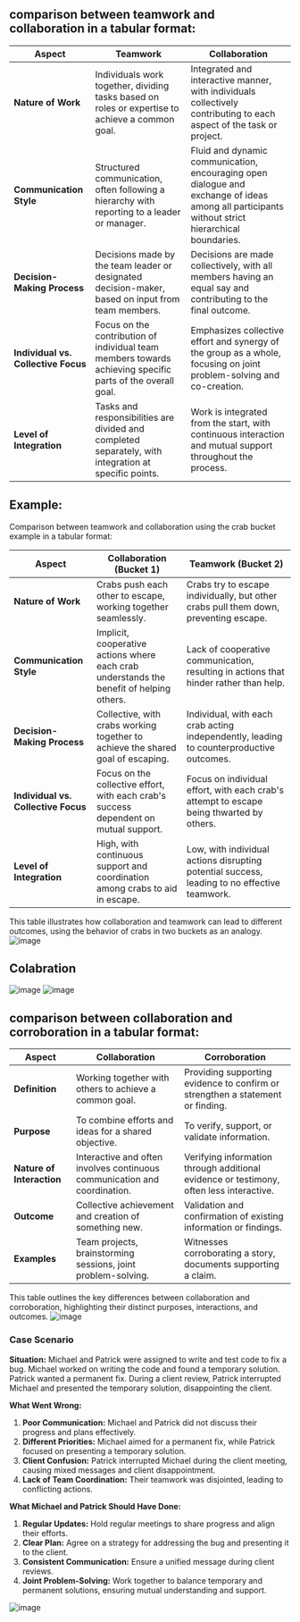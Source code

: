 ## comparison between teamwork and collaboration in a tabular format:

| **Aspect**              | **Teamwork**                                         | **Collaboration**                                     |
|-------------------------|------------------------------------------------------|-------------------------------------------------------|
| **Nature of Work**      | Individuals work together, dividing tasks based on roles or expertise to achieve a common goal. | Integrated and interactive manner, with individuals collectively contributing to each aspect of the task or project. |
| **Communication Style** | Structured communication, often following a hierarchy with reporting to a leader or manager. | Fluid and dynamic communication, encouraging open dialogue and exchange of ideas among all participants without strict hierarchical boundaries. |
| **Decision-Making Process** | Decisions made by the team leader or designated decision-maker, based on input from team members. | Decisions are made collectively, with all members having an equal say and contributing to the final outcome. |
| **Individual vs. Collective Focus** | Focus on the contribution of individual team members towards achieving specific parts of the overall goal. | Emphasizes collective effort and synergy of the group as a whole, focusing on joint problem-solving and co-creation. |
| **Level of Integration** | Tasks and responsibilities are divided and completed separately, with integration at specific points. | Work is integrated from the start, with continuous interaction and mutual support throughout the process. |
## Example:
Comparison between teamwork and collaboration using the crab bucket example in a tabular format:

| **Aspect**                        | **Collaboration (Bucket 1)**                                                            | **Teamwork (Bucket 2)**                                                                    |
|-----------------------------------|-----------------------------------------------------------------------------------------|--------------------------------------------------------------------------------------------|
| **Nature of Work**                | Crabs push each other to escape, working together seamlessly.                           | Crabs try to escape individually, but other crabs pull them down, preventing escape.        |
| **Communication Style**           | Implicit, cooperative actions where each crab understands the benefit of helping others.| Lack of cooperative communication, resulting in actions that hinder rather than help.       |
| **Decision-Making Process**       | Collective, with crabs working together to achieve the shared goal of escaping.         | Individual, with each crab acting independently, leading to counterproductive outcomes.     |
| **Individual vs. Collective Focus**| Focus on the collective effort, with each crab's success dependent on mutual support.   | Focus on individual effort, with each crab's attempt to escape being thwarted by others.    |
| **Level of Integration**          | High, with continuous support and coordination among crabs to aid in escape.            | Low, with individual actions disrupting potential success, leading to no effective teamwork.|

This table illustrates how collaboration and teamwork can lead to different outcomes, using the behavior of crabs in two buckets as an analogy.
![image](https://github.com/anusha-tikarya/Soft_skills/assets/84814767/b193fcc9-ba54-4cc3-8e94-dd7b8ec76fe5)

## Colabration

![image](https://github.com/anusha-tikarya/Soft_skills/assets/84814767/7d422c55-e60d-4675-a9e2-a707c6a66f45)
![image](https://github.com/anusha-tikarya/Soft_skills/assets/84814767/99eb25bc-14fd-4576-92bc-1ed5fb50f48d)
## comparison between collaboration and corroboration in a tabular format:

| **Aspect**              | **Collaboration**                                       | **Corroboration**                                      |
|-------------------------|---------------------------------------------------------|--------------------------------------------------------|
| **Definition**          | Working together with others to achieve a common goal. | Providing supporting evidence to confirm or strengthen a statement or finding. |
| **Purpose**             | To combine efforts and ideas for a shared objective.    | To verify, support, or validate information.            |
| **Nature of Interaction** | Interactive and often involves continuous communication and coordination. | Verifying information through additional evidence or testimony, often less interactive. |
| **Outcome**             | Collective achievement and creation of something new.  | Validation and confirmation of existing information or findings. |
| **Examples**            | Team projects, brainstorming sessions, joint problem-solving. | Witnesses corroborating a story, documents supporting a claim. |

This table outlines the key differences between collaboration and corroboration, highlighting their distinct purposes, interactions, and outcomes.
![image](https://github.com/anusha-tikarya/Soft_skills/assets/84814767/69d903c2-bf0a-47ad-bd9e-340dea5e30a2)
### Case Scenario

**Situation:**
Michael and Patrick were assigned to write and test code to fix a bug. Michael worked on writing the code and found a temporary solution. Patrick wanted a permanent fix. During a client review, Patrick interrupted Michael and presented the temporary solution, disappointing the client.

**What Went Wrong:**
1. **Poor Communication:** Michael and Patrick did not discuss their progress and plans effectively.
2. **Different Priorities:** Michael aimed for a permanent fix, while Patrick focused on presenting a temporary solution.
3. **Client Confusion:** Patrick interrupted Michael during the client meeting, causing mixed messages and client disappointment.
4. **Lack of Team Coordination:** Their teamwork was disjointed, leading to conflicting actions.

**What Michael and Patrick Should Have Done:**
1. **Regular Updates:** Hold regular meetings to share progress and align their efforts.
2. **Clear Plan:** Agree on a strategy for addressing the bug and presenting it to the client.
3. **Consistent Communication:** Ensure a unified message during client reviews.
4. **Joint Problem-Solving:** Work together to balance temporary and permanent solutions, ensuring mutual understanding and support.
   
![image](https://github.com/anusha-tikarya/Soft_skills/assets/84814767/12164972-6822-4159-a8a2-a94d1f1ab459)

